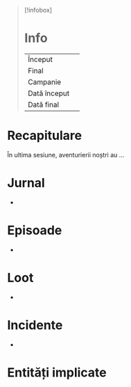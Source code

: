 >[!infobox]
># Info
>| | | 
>|-|-|
>|  Început | |
>|  Final | |
>|  Campanie  | |
>|  Dată început | |
>|  Dată final | |

# Recapitulare 
În ultima sesiune, aventurierii noștri au ...
# Jurnal
- 
# Episoade
- 
# Loot
- 
# Incidente
- 
# Entități implicate
<div><ul class="dataview list-view-ul"></ul></div>
<div><ul class="dataview list-view-ul"></ul></div>